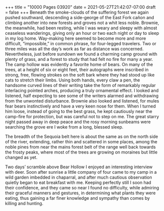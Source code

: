 +++
title = "10000 Pages 03920"
date = 2021-05-27T21:42:07-07:00
draft = false
+++
Beneath the smoke-clouds of the suffering forest we again pushed southward, descending a side-george of the East Fork cañon and climbing another into new forests and groves not a whit less noble. Brownie, the meanwhile, had been resting, while I was weary and sleepy with almost ceaseless wanderings, giving only an hour or two each night or day to sleep in my log home. Way-making here seemed to become more and more difficult, “impossible,” in common phrase, for four-legged travelers. Two or three miles was all the day’s work as far as distance was concerned. Nevertheless, just before sundown we found a charming camp ground with plenty of grass, and a forest to study that had felt no fire for many a year. The camp hollow was evidently a favorite home of bears. On many of the trees, at a height of six or eight feet, their autographs were inscribed in strong, free, flowing strokes on the soft bark where they had stood up like cats to stretch their limbs. Using both hands, every claw a pen, the handsome curved lines of their writing take the form of remarkably regular interlacing pointed arches, producing a truly ornamental effect. I looked and listened, half expecting to see some of the writers alarmed and withdrawing from the unwonted disturbance. Brownie also looked and listened, for mules fear bears instinctively and have a very keen nose for them. When I turned him loose, instead of going to the best grass, he kept cautiously near the camp-fire for protection, but was careful not to step on me. The great starry night passed away in deep peace and the rosy morning sunbeams were searching the grove ere I woke from a long, blessed sleep.

The breadth of the Sequoia belt here is about the same as on the north side of the river, extending, rather thin and scattered in some places, among the noble pines from near the mains forest belt of the range well back towards the frosty peaks, where most of the trees are growing on moraines but little changed as yet.

Two days’ scramble above Bear Hollow I enjoyed an interesting interview with deer. Soon after sunrise a little company of four came to my camp in a wild garden imbedded in chaparral, and after much cautious observation quietly began to eat breakfast with me. Keeping perfectly still I soon had their confidence, and they came so near I found no difficulty, while admiring their graceful manners and gestures, in determining what plants they were eating, thus gaining a far finer knowledge and sympathy than comes by killing and hunting.
